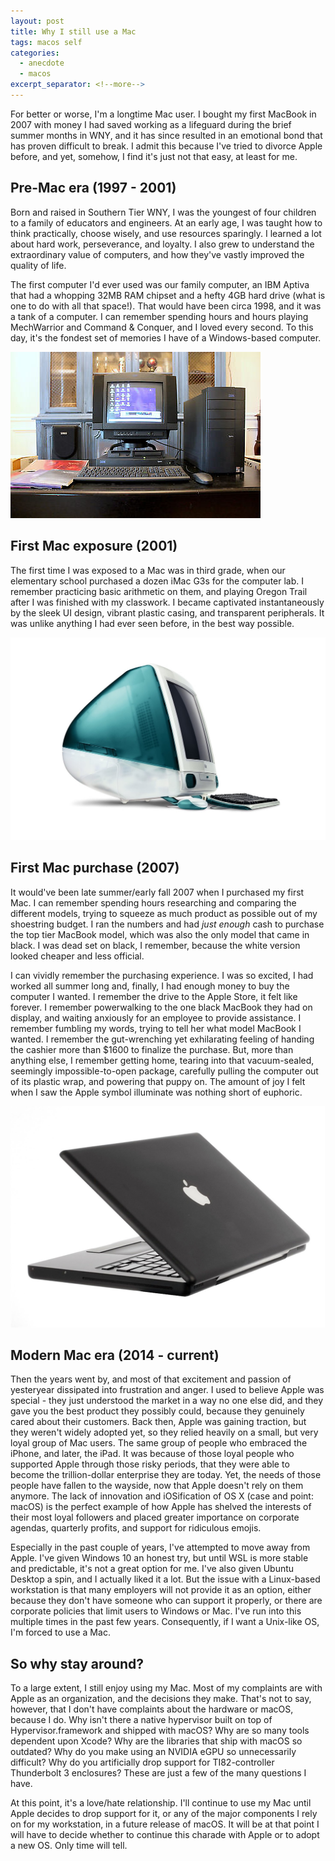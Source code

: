 ```yaml
---
layout: post
title: Why I still use a Mac
tags: macos self
categories:
  - anecdote
  - macos
excerpt_separator: <!--more-->
---
```


For better or worse, I'm a longtime Mac user. I bought my first MacBook in
2007 with money I had saved working as a lifeguard during the brief summer
months in WNY, and it has since resulted in an emotional bond that has proven
difficult to break. I admit this because I've tried to divorce Apple before,
and yet, somehow, I find it's just not that easy, at least for me.

<!--more-->

## Pre-Mac era (1997 - 2001)

Born and raised in Southern Tier WNY, I was the youngest of four children
to a family of educators and engineers. At an early age, I was taught how
to think practically, choose wisely, and use resources sparingly. I learned
a lot about hard work, perseverance, and loyalty. I also grew to understand
the extraordinary value of computers, and how they've vastly improved the
quality of life.

The first computer I'd ever used was our family computer, an IBM Aptiva
that had a whopping 32MB RAM chipset and a hefty 4GB hard drive (what is
one to do with all that space!). That would have been circa 1998, and it
was a tank of a computer. I can remember spending hours and hours playing
MechWarrior and Command &amp; Conquer, and I loved every second. To this
day, it's the fondest set of memories I have of a Windows-based computer.

![IBM Aptiva](/assets/img/ibm-aptiva-2162-s3c-pentiumr-mmx233-mhz32mb-ram.jpg)

## First Mac exposure (2001)

The first time I was exposed to a Mac was in third grade, when our elementary
school purchased a dozen iMac G3s for the computer lab. I remember practicing
basic arithmetic on them, and playing Oregon Trail after I was finished with
my classwork. I became captivated instantaneously by the sleek UI design,
vibrant plastic casing, and transparent peripherals. It was unlike anything
I had ever seen before, in the best way possible.

![iMac G3](/assets/img/original-imac-g3.jpg)

## First Mac purchase (2007)

It would've been late summer/early fall 2007 when I purchased my first Mac.
I can remember spending hours researching and comparing the different models,
trying to squeeze as much product as possible out of my shoestring budget. I
ran the numbers and had _just enough_ cash to purchase the top tier MacBook
model, which was also the only model that came in black. I was dead set on
black, I remember, because the white version looked cheaper and less official.

I can vividly remember the purchasing experience. I was so excited, I had
worked all summer long and, finally, I had enough money to buy the computer
I wanted. I remember the drive to the Apple Store, it felt like forever. I
remember powerwalking to the one black MacBook they had on display, and waiting
anxiously for an employee to provide assistance. I remember fumbling my words,
trying to tell her what model MacBook I wanted. I remember the gut-wrenching yet
exhilarating feeling of handing the cashier more than $1600 to finalize the purchase.
But, more than anything else, I remember getting home, tearing into that vacuum-sealed,
seemingly impossible-to-open package, carefully pulling the computer out of its plastic
wrap, and powering that puppy on. The amount of joy I felt when I saw the Apple
symbol illuminate was nothing short of euphoric.

![Black MacBook](/assets/img/macbook-black-2007.jpg)

## Modern Mac era (2014 - current)

Then the years went by, and most of that excitement and passion of yesteryear dissipated
into frustration and anger. I used to believe Apple was special - they just understood the
market in a way no one else did, and they gave you the best product they possibly could,
because they genuinely cared about their customers. Back then, Apple was gaining traction,
but they weren't widely adopted yet, so they relied heavily on a small, but very loyal
group of Mac users. The same group of people who embraced the iPhone, and later, the iPad.
It was because of those loyal people who supported Apple through those risky periods, that
they were able to become the trillion-dollar enterprise they are today. Yet, the needs of
those people have fallen to the wayside, now that Apple doesn't rely on them anymore. The
lack of innovation and iOSification of OS X (case and point: macOS) is the perfect example
of how Apple has shelved the interests of their most loyal followers and placed greater
importance on corporate agendas, quarterly profits, and support for ridiculous emojis.

Especially in the past couple of years, I've attempted to move away from Apple. I've given
Windows 10 an honest try, but until WSL is more stable and predictable, it's not a great
option for me. I've also given Ubuntu Desktop a spin, and I actually liked it a lot. But
the issue with a Linux-based workstation is that many employers will not provide it as an
option, either because they don't have someone who can support it properly, or there are
corporate policies that limit users to Windows or Mac. I've run into this multiple times
in the past few years. Consequently, if I want a Unix-like OS, I'm forced to use a Mac.

## So why stay around?

To a large extent, I still enjoy using my Mac. Most of my complaints are with Apple as an
organization, and the decisions they make. That's not to say, however, that I don't have
complaints about the hardware or macOS, because I do. Why isn't there a native hypervisor
built on top of Hypervisor.framework and shipped with macOS? Why are so many tools dependent
upon Xcode? Why are the libraries that ship with macOS so outdated? Why do you make using an
NVIDIA eGPU so unnecessarily difficult? Why do you artificially drop support for TI82-controller
Thunderbolt 3 enclosures? These are just a few of the many questions I have.

At this point, it's a love/hate relationship. I'll continue to use my Mac until Apple decides
to drop support for it, or any of the major components I rely on for my workstation, in a future
release of macOS. It will be at that point I will have to decide whether to continue this charade
with Apple or to adopt a new OS. Only time will tell.
